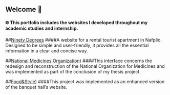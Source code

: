 ## Welcome 👋

#### 🌐 This portfolio includes the websites I developed throughout my academic studies and internship.

##[Ninety Degrees](https://ninetydegreesnafpliocom.wordpress.com/)
####A website for a rental tourist apartment in Nafplio. Designed to be simple and user-friendly, it provides all the essential information in a clear and concise way.

##[National Medicines Organization](https://eofreview.ditpages.hua.gr/))
####This interface concerns the redesign and reconstruction of the National Organization for Medicines and was implemented as part of the conclusion of my thesis project.

##[Food&Style](https://foodandstyle.value.marketing/))
####This project was implemented as an enhanced version of the banquet hall’s website.

